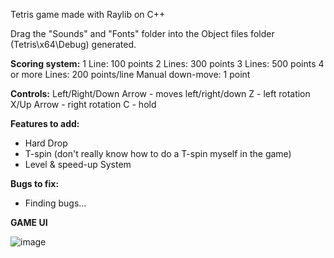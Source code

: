 Tetris game made with Raylib on C++

Drag the "Sounds" and "Fonts" folder into the Object files folder (Tetris\x64\Debug) generated.

**Scoring system:**
1 Line: 100 points
2 Lines: 300 points
3 Lines: 500 points
4 or more Lines: 200 points/line
Manual down-move: 1 point

**Controls:**
Left/Right/Down Arrow - moves left/right/down
Z - left rotation
X/Up Arrow - right rotation
C - hold 

**Features to add:**
- Hard Drop
- T-spin (don't really know how to do a T-spin myself in the game)
- Level & speed-up System 

**Bugs to fix:**
- Finding bugs...

**GAME UI**

![image](https://github.com/xFooFoo/Tetris/assets/73238233/20484847-86f9-4c1c-87ed-6d867eabd40b)
